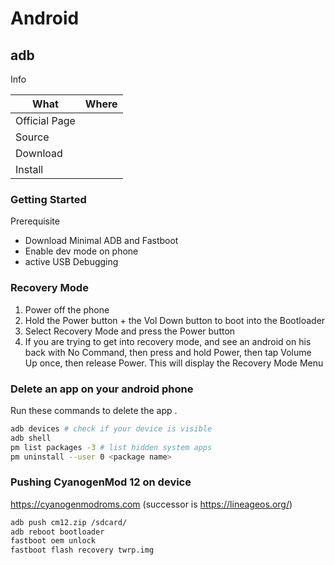 # Android

## adb

Info

| What          | Where |
|---------------|-------|
| Official Page |       |
| Source        |       |
| Download      |       |
| Install       |       |

### Getting Started

Prerequisite

- Download Minimal ADB and Fastboot
- Enable dev mode on phone
- active USB Debugging

### Recovery Mode

1. Power off the phone
2. Hold the Power button + the Vol Down button to boot into the Bootloader
3. Select Recovery Mode and press the Power button
4. If you are trying to get into recovery mode, and see an android on his back with No Command, then press and hold Power, then tap Volume Up once, then release Power. This will display the Recovery Mode Menu

### Delete an app on your android phone

Run these commands to delete the app <package name>.

``` sh
adb devices # check if your device is visible
adb shell
pm list packages -3 # list hidden system apps
pm uninstall --user 0 <package name>
```

### Pushing CyanogenMod 12 on device

<https://cyanogenmodroms.com> (successor is <https://lineageos.org/>)

``` sh
adb push cm12.zip /sdcard/
adb reboot bootloader
fastboot oem unlock
fastboot flash recovery twrp.img
```
